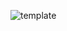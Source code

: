 ![template](https://raw.githubusercontent.com/ShriIraCatalog/assets-one/refs/heads/master/2025/04/19/202504191437.png)
